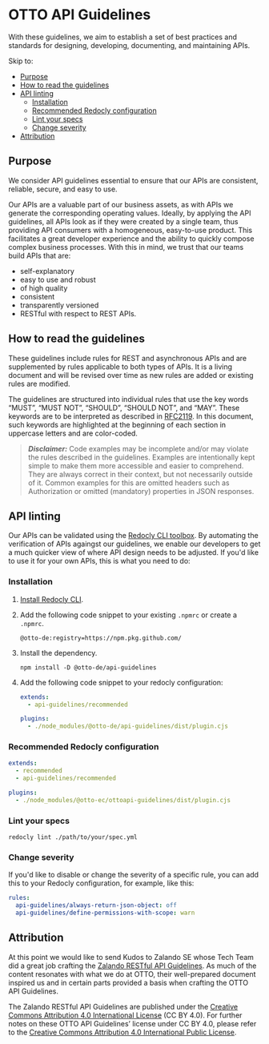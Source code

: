 # OTTO API Guidelines

With these guidelines, we aim to establish a set of best practices and standards for designing, developing, documenting, and maintaining APIs.

Skip to:

- [Purpose](#purpose)
- [How to read the guidelines](#how-to-read-the-guidelines)
- [API linting](#api-linting)
  - [Installation](#installation)
  - [Recommended Redocly configuration](#recommended-redocly-configuration)
  - [Lint your specs](#lint-your-specs)
  - [Change severity](#change-severity)
- [Attribution](#attribution)

## Purpose

We consider API guidelines essential to ensure that our APIs are consistent, reliable, secure, and easy to use.

Our APIs are a valuable part of our business assets, as with APIs we generate the corresponding operating values.
Ideally, by applying the API guidelines, all APIs look as if they were created by a single team, thus providing API consumers with a homogeneous, easy-to-use product.
This facilitates a great developer experience and the ability to quickly compose complex business processes.
With this in mind, we trust that our teams build APIs that are:

- self-explanatory
- easy to use and robust
- of high quality
- consistent
- transparently versioned
- RESTful with respect to REST APIs.

## How to read the guidelines

These guidelines include rules for REST and asynchronous APIs and are supplemented by rules applicable to both types of APIs.
It is a living document and will be revised over time as new rules are added or existing rules are modified.

The guidelines are structured into individual rules that use the key words “MUST”, “MUST NOT”, “SHOULD”, “SHOULD NOT”, and “MAY”.
These keywords are to be interpreted as described in [RFC2119](https://www.ietf.org/rfc/rfc2119.txt).
In this document, such keywords are highlighted at the beginning of each section in uppercase letters and are color-coded.

> **_Disclaimer:_**  Code examples may be incomplete and/or may violate the rules described in the guidelines. Examples are intentionally kept simple to make them more accessible and easier to comprehend. They are always correct in their context, but not necessarily outside of it. Common examples for this are omitted headers such as Authorization or omitted (mandatory) properties in JSON responses.

## API linting

Our APIs can be validated using the [Redocly CLI toolbox](https://github.com/Redocly/redocly-cli).
By automating the verification of APIs againgst our guidelines, we enable our developers to get a much quicker view of where API design needs to be adjusted.
If you'd like to use it for your own APIs, this is what you need to do:

### Installation

1. [Install Redocly CLI](https://redocly.com/docs/cli/installation/).
2. Add the following code snippet to your existing `.npmrc` or create a `.npmrc`.

   ```text
   @otto-de:registry=https://npm.pkg.github.com/
   ```

3. Install the dependency.

   ```shell
   npm install -D @otto-de/api-guidelines
   ```

4. Add the following code snippet to your redocly configuration:

   ```yaml
   extends:
     - api-guidelines/recommended

   plugins:
     - ./node_modules/@otto-de/api-guidelines/dist/plugin.cjs
   ```

### Recommended Redocly configuration

```yaml
extends:
  - recommended
  - api-guidelines/recommended

plugins:
  - ./node_modules/@otto-ec/ottoapi-guidelines/dist/plugin.cjs
```

### Lint your specs

```shell
redocly lint ./path/to/your/spec.yml
```

### Change severity

If you'd like to disable or change the severity of a specific rule,
you can add this to your Redocly configuration, for example, like this:

```yaml
rules:
  api-guidelines/always-return-json-object: off
  api-guidelines/define-permissions-with-scope: warn
```

## Attribution

At this point we would like to send Kudos to Zalando SE whose Tech Team did a great job crafting the [Zalando RESTful API Guidelines](https://opensource.zalando.com/restful-api-guidelines/#).
As much of the content resonates with what we do at OTTO, their well-prepared document inspired us and in certain parts provided a basis when crafting the OTTO API Guidelines.

The Zalando RESTful API Guidelines are published under the [Creative Commons Attribution 4.0 International License](https://github.com/zalando/restful-api-guidelines/blob/main/LICENSE) (CC BY 4.0).
For further notes on these OTTO API Guidelines’ license under CC BY 4.0, please refer to the [Creative Commons Attribution 4.0 International Public License](https://creativecommons.org/licenses/by/4.0/legalcode).


